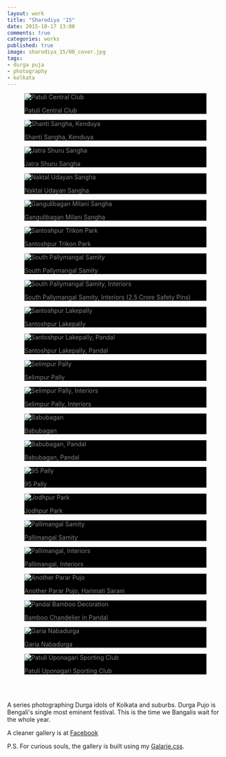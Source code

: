 ```yaml
---
layout: work
title: "Sharodiya '15"
date: 2015-10-17 13:00
comments: true
categories: works
published: true
image: sharodiya_15/00_cover.jpg
tags:
- durga puja
- photography
- kolkata
---
```


<div class="galarie autoplay items-22">

  <div id="item-1" class="control-operator"></div>
  <div id="item-2" class="control-operator"></div>
  <div id="item-3" class="control-operator"></div>
  <div id="item-4" class="control-operator"></div>
  <div id="item-5" class="control-operator"></div>
  <div id="item-6" class="control-operator"></div>
  <div id="item-7" class="control-operator"></div>
  <div id="item-8" class="control-operator"></div>
  <div id="item-9" class="control-operator"></div>
  <div id="item-10" class="control-operator"></div>
  <div id="item-11" class="control-operator"></div>
  <div id="item-12" class="control-operator"></div>
  <div id="item-13" class="control-operator"></div>
  <div id="item-14" class="control-operator"></div>
  <div id="item-15" class="control-operator"></div>
  <div id="item-16" class="control-operator"></div>
  <div id="item-17" class="control-operator"></div>
  <div id="item-18" class="control-operator"></div>
  <div id="item-19" class="control-operator"></div>
  <div id="item-20" class="control-operator"></div>
  <div id="item-21" class="control-operator"></div>
  <div id="item-22" class="control-operator"></div>

  <figure class="item" style="background-color: black;color: grey;">
    <img src="/images/works/sharodiya_15/22_patuli_central_club.jpg" alt="Patuli Central Club">
    <p>Patuli Central Club</p>
  </figure>
  
  <figure class="item" style="background-color: black;color: grey;">
    <img src="/images/works/sharodiya_15/21_kenduya_shanti_sangha.jpg" alt="Shanti Sangha, Kenduya">
    <p>Shanti Sangha, Kenduya</p>
  </figure>

  <figure class="item" style="background-color: black;color: grey;">
    <img src="/images/works/sharodiya_15/20_jatra_shuru_sangha.jpg" alt="Jatra Shuru Sangha">
    <p>Jatra Shuru Sangha</p>
  </figure>

  <figure class="item" style="background-color: black;color: grey;">
    <img src="/images/works/sharodiya_15/19_naktala_udayan_sangha.jpg" alt="Naktal Udayan Sangha">
    <p>Naktal Udayan Sangha</p>
  </figure>

  <figure class="item" style="background-color: black;color: grey;">
    <img src="/images/works/sharodiya_15/18_gangulibagan_milani_sangha.jpg" alt="Gangulibagan Milani Sangha">
    <p>Gangulibagan Milani Sangha</p>
  </figure>

  <figure class="item" style="background-color: black;color: grey;">
    <img src="/images/works/sharodiya_15/17_santoshpur_trikon_park.jpg" alt="Santoshpur Trikon Park">
    <p>Santoshpur Trikon Park</p>
  </figure>

  <figure class="item" style="background-color: black;color: grey;">
    <img src="/images/works/sharodiya_15/16_south_pallymangal_samity.jpg" alt="South Pallymangal Samity">
    <p>South Pallymangal Samity</p>
  </figure>

  <figure class="item" style="background-color: black;color: grey;">
    <img src="/images/works/sharodiya_15/15_south_pallymangal_samity.jpg" alt="South Pallymangal Samity, Interiors">
    <p>South Pallymangal Samity, Interiors (2.5 Crore Safety Pins)</p>
  </figure>

  <figure class="item" style="background-color: black;color: grey;">
    <img src="/images/works/sharodiya_15/14_santoshpur_lakepally.jpg" alt="Santoshpur Lakepally">
    <p>Santoshpur Lakepally</p>
  </figure>

  <figure class="item" style="background-color: black;color: grey;">
    <img src="/images/works/sharodiya_15/13_santoshpur_lakepally.jpg" alt="Santoshpur Lakepally, Pandal">
    <p>Santoshpur Lakepally, Pandal</p>
  </figure>

  <figure class="item" style="background-color: black;color: grey;">
    <img src="/images/works/sharodiya_15/12_selimpur_palli.jpg" alt="Selimpur Pally">
    <p>Selimpur Pally</p>
  </figure>

  <figure class="item" style="background-color: black;color: grey;">
    <img src="/images/works/sharodiya_15/11_selimpur_palli.jpg" alt="Selimpur Pally, Interiors">
    <p>Selimpur Pally, Interiors</p>
  </figure>

  <figure class="item" style="background-color: black;color: grey;">
    <img src="/images/works/sharodiya_15/10_babubagan.jpg" alt="Babubagan">
    <p>Babubagan</p>
  </figure>

  <figure class="item" style="background-color: black;color: grey;">
    <img src="/images/works/sharodiya_15/09_babubagan.jpg" alt="Babubagan, Pandal">
    <p>Babubagan, Pandal</p>
  </figure>

  <figure class="item" style="background-color: black;color: grey;">
    <img src="/images/works/sharodiya_15/08_95_palli.jpg" alt="95 Pally">
    <p>95 Pally</p>
  </figure>

  <figure class="item" style="background-color: black;color: grey;">
    <img src="/images/works/sharodiya_15/07_jodhpur_park.jpg" alt="Jodhpur Park">
    <p>Jodhpur Park</p>
  </figure>

  <figure class="item" style="background-color: black;color: grey;">
    <img src="/images/works/sharodiya_15/06_pallimangal.jpg" alt="Pallimangal Samity">
    <p>Pallimangal Samity</p>
  </figure>

  <figure class="item" style="background-color: black;color: grey;">
    <img src="/images/works/sharodiya_15/05_pallimangal.jpg" alt="Pallimangal, Interiors">
    <p>Pallimangal, Interiors</p>
  </figure>

  <figure class="item" style="background-color: black;color: grey;">
    <img src="/images/works/sharodiya_15/04_unknown.jpg" alt="Another Parar Pujo">
    <p>Another Parar Pujo, Harimati Sarani</p>
  </figure>

  <figure class="item" style="background-color: black;color: grey;">
    <img src="/images/works/sharodiya_15/03_decoration.jpg" alt="Pandal Bamboo Decoration">
    <p>Bamboo Chandelier in Pandal</p>
  </figure>

  <figure class="item" style="background-color: black;color: grey;">
    <img src="/images/works/sharodiya_15/02_nabadurga.jpg" alt="Garia Nabadurga">
    <p>Garia Nabadurga</p>
  </figure>

  <figure class="item" style="background-color: black;color: grey;">
    <img src="/images/works/sharodiya_15/01_patuli.jpg" alt="Patuli Uponagari Sporting Club">
    <p>Patuli Uponagari Sporting Club</p>
  </figure>


  <div class="controls" style="position: relative;">
    <a href="#item-1" class="control-button" style="color:white">•</a>
    <a href="#item-2" class="control-button" style="color:white">•</a>
    <a href="#item-3" class="control-button" style="color:white">•</a>
    <a href="#item-4" class="control-button" style="color:white">•</a>
    <a href="#item-5" class="control-button" style="color:white">•</a>
    <a href="#item-6" class="control-button" style="color:white">•</a>
    <a href="#item-7" class="control-button" style="color:white">•</a>
    <a href="#item-8" class="control-button" style="color:white">•</a>
    <a href="#item-9" class="control-button" style="color:white">•</a>
    <a href="#item-10" class="control-button" style="color:white">•</a>
    <a href="#item-11" class="control-button" style="color:white">•</a>
    <a href="#item-12" class="control-button" style="color:white">•</a>
    <a href="#item-13" class="control-button" style="color:white">•</a>
    <a href="#item-14" class="control-button" style="color:white">•</a>
    <a href="#item-15" class="control-button" style="color:white">•</a>
    <a href="#item-16" class="control-button" style="color:white">•</a>
    <a href="#item-17" class="control-button" style="color:white">•</a>
    <a href="#item-18" class="control-button" style="color:white">•</a>
    <a href="#item-19" class="control-button" style="color:white">•</a>
    <a href="#item-20" class="control-button" style="color:white">•</a>
    <a href="#item-21" class="control-button" style="color:white">•</a>
    <a href="#item-22" class="control-button" style="color:white">•</a>
  </div>
</div>
<br>

A series photographing Durga idols of Kolkata and suburbs. Durga Pujo is Bengali's single most eminent festival. This is the time we Bangalis wait for the whole year.

A cleaner gallery is at <a href="https://www.facebook.com/photo.php?fbid=998974530162719&set=a.998974490162723.1073741841.100001505433242&type=3&theater" target="_blank">Facebook</a> 

P.S. For curious souls, the gallery is built using my [Galarie.css](http://upamanyu.in/galarie-css/).